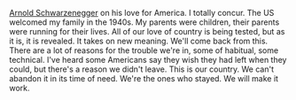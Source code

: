 <a href="https://twitter.com/Schwarzenegger/status/1279426550748737536">Arnold Schwarzenegger</a> on his love for America. I totally concur. The US welcomed my family in the 1940s. My parents were children, their parents were running for their lives. All of our love of country is being tested, but as it is, it is revealed. It takes on new meaning. We'll come back from this. There are a lot of reasons for the trouble we're in, some of habitual, some technical. I've heard some Americans say they wish they had left when they could, but there's a reason we didn't leave. This is our country. We can't abandon it in its time of need. We're the ones who stayed. We will make it work.
